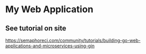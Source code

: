 My Web Application
==================

## See tutorial on site

https://semaphoreci.com/community/tutorials/building-go-web-applications-and-microservices-using-gin
